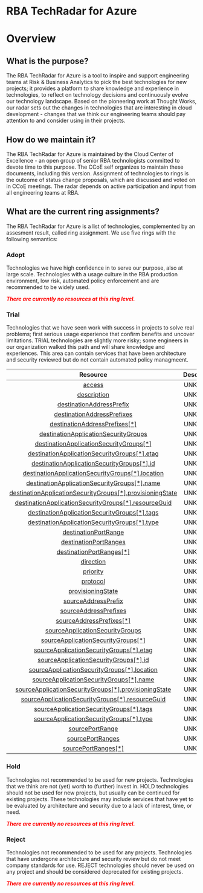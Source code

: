 
RBA TechRadar for Azure
=======================

# Overview

## What is the purpose?


The RBA TechRadar for Azure is a tool to inspire and support engineering teams at Risk & Business Analytics to pick the best technologies for new projects; it provides a platform to share knowledge and experience in technologies, to reflect on technology decisions and continuously evolve our technology landscape.  Based on the pioneering work at Thought Works, our radar sets out the changes in technologies that are interesting in cloud development - changes that we think our engineering teams should pay attention to and consider using in their projects.
## How do we maintain it?


The RBA TechRadar for Azure is maintained by the Cloud Center of Excellence - an open group of senior RBA technologists committed to devote time to this purpose.  The CCoE self organizes to maintain these documents, including this version.  Assignment of technologies to rings is the outcome of status change proposals, which are discussed and voted on in CCoE meetings.  The radar depends on active participation and input from all engineering teams at RBA.
## What are the current ring assignments?


The RBA TechRadar for Azure is a list of technologies, complemented by an assesment result, called ring assignment.  We use five rings with the following semantics:
### Adopt


Technologies we have high confidence in to serve our purpose, also at large scale.  Technologies with a usage culture in the RBA production environment, low risk, automated policy enforcement and are recommended to be widely used.  
  
***<font color="red"> There are currently no resources at this ring level. </font>***
### Trial


Technologies that we have seen work with success in projects to solve real problems;  first serious usage experience that confirm benefits and uncover limitations.  TRIAL technologies are slightly more risky; some engineers in our organization walked this path and will share knowledge and experiences.  This area can contain services that have been architecture and security reviewed but do not contain automated policy managmeent.  

|Resource|Description|Path|Status|
| :---: | :---: | :---: | :---: |
|[access](https://github.com/openrba/python-azure-techradar/tree/master/Microsoft.Network/networkSecurityGroups/securityRules/access)|UNKNOWN|Microsoft.Network/networkSecurityGroups/securityRules/access|TRIAL|
|[description](https://github.com/openrba/python-azure-techradar/tree/master/Microsoft.Network/networkSecurityGroups/securityRules/description)|UNKNOWN|Microsoft.Network/networkSecurityGroups/securityRules/description|TRIAL|
|[destinationAddressPrefix](https://github.com/openrba/python-azure-techradar/tree/master/Microsoft.Network/networkSecurityGroups/securityRules/destinationAddressPrefix)|UNKNOWN|Microsoft.Network/networkSecurityGroups/securityRules/destinationAddressPrefix|TRIAL|
|[destinationAddressPrefixes](https://github.com/openrba/python-azure-techradar/tree/master/Microsoft.Network/networkSecurityGroups/securityRules/destinationAddressPrefixes)|UNKNOWN|Microsoft.Network/networkSecurityGroups/securityRules/destinationAddressPrefixes|TRIAL|
|[destinationAddressPrefixes[*]](https://github.com/openrba/python-azure-techradar/tree/master/Microsoft.Network/networkSecurityGroups/securityRules/destinationAddressPrefixes[*])|UNKNOWN|Microsoft.Network/networkSecurityGroups/securityRules/destinationAddressPrefixes[*]|TRIAL|
|[destinationApplicationSecurityGroups](https://github.com/openrba/python-azure-techradar/tree/master/Microsoft.Network/networkSecurityGroups/securityRules/destinationApplicationSecurityGroups)|UNKNOWN|Microsoft.Network/networkSecurityGroups/securityRules/destinationApplicationSecurityGroups|TRIAL|
|[destinationApplicationSecurityGroups[*]](https://github.com/openrba/python-azure-techradar/tree/master/Microsoft.Network/networkSecurityGroups/securityRules/destinationApplicationSecurityGroups[*])|UNKNOWN|Microsoft.Network/networkSecurityGroups/securityRules/destinationApplicationSecurityGroups[*]|TRIAL|
|[destinationApplicationSecurityGroups[*].etag](https://github.com/openrba/python-azure-techradar/tree/master/Microsoft.Network/networkSecurityGroups/securityRules/destinationApplicationSecurityGroups[*].etag)|UNKNOWN|Microsoft.Network/networkSecurityGroups/securityRules/destinationApplicationSecurityGroups[*].etag|TRIAL|
|[destinationApplicationSecurityGroups[*].id](https://github.com/openrba/python-azure-techradar/tree/master/Microsoft.Network/networkSecurityGroups/securityRules/destinationApplicationSecurityGroups[*].id)|UNKNOWN|Microsoft.Network/networkSecurityGroups/securityRules/destinationApplicationSecurityGroups[*].id|TRIAL|
|[destinationApplicationSecurityGroups[*].location](https://github.com/openrba/python-azure-techradar/tree/master/Microsoft.Network/networkSecurityGroups/securityRules/destinationApplicationSecurityGroups[*].location)|UNKNOWN|Microsoft.Network/networkSecurityGroups/securityRules/destinationApplicationSecurityGroups[*].location|TRIAL|
|[destinationApplicationSecurityGroups[*].name](https://github.com/openrba/python-azure-techradar/tree/master/Microsoft.Network/networkSecurityGroups/securityRules/destinationApplicationSecurityGroups[*].name)|UNKNOWN|Microsoft.Network/networkSecurityGroups/securityRules/destinationApplicationSecurityGroups[*].name|TRIAL|
|[destinationApplicationSecurityGroups[*].provisioningState](https://github.com/openrba/python-azure-techradar/tree/master/Microsoft.Network/networkSecurityGroups/securityRules/destinationApplicationSecurityGroups[*].provisioningState)|UNKNOWN|Microsoft.Network/networkSecurityGroups/securityRules/destinationApplicationSecurityGroups[*].provisioningState|TRIAL|
|[destinationApplicationSecurityGroups[*].resourceGuid](https://github.com/openrba/python-azure-techradar/tree/master/Microsoft.Network/networkSecurityGroups/securityRules/destinationApplicationSecurityGroups[*].resourceGuid)|UNKNOWN|Microsoft.Network/networkSecurityGroups/securityRules/destinationApplicationSecurityGroups[*].resourceGuid|TRIAL|
|[destinationApplicationSecurityGroups[*].tags](https://github.com/openrba/python-azure-techradar/tree/master/Microsoft.Network/networkSecurityGroups/securityRules/destinationApplicationSecurityGroups[*].tags)|UNKNOWN|Microsoft.Network/networkSecurityGroups/securityRules/destinationApplicationSecurityGroups[*].tags|TRIAL|
|[destinationApplicationSecurityGroups[*].type](https://github.com/openrba/python-azure-techradar/tree/master/Microsoft.Network/networkSecurityGroups/securityRules/destinationApplicationSecurityGroups[*].type)|UNKNOWN|Microsoft.Network/networkSecurityGroups/securityRules/destinationApplicationSecurityGroups[*].type|TRIAL|
|[destinationPortRange](https://github.com/openrba/python-azure-techradar/tree/master/Microsoft.Network/networkSecurityGroups/securityRules/destinationPortRange)|UNKNOWN|Microsoft.Network/networkSecurityGroups/securityRules/destinationPortRange|TRIAL|
|[destinationPortRanges](https://github.com/openrba/python-azure-techradar/tree/master/Microsoft.Network/networkSecurityGroups/securityRules/destinationPortRanges)|UNKNOWN|Microsoft.Network/networkSecurityGroups/securityRules/destinationPortRanges|TRIAL|
|[destinationPortRanges[*]](https://github.com/openrba/python-azure-techradar/tree/master/Microsoft.Network/networkSecurityGroups/securityRules/destinationPortRanges[*])|UNKNOWN|Microsoft.Network/networkSecurityGroups/securityRules/destinationPortRanges[*]|TRIAL|
|[direction](https://github.com/openrba/python-azure-techradar/tree/master/Microsoft.Network/networkSecurityGroups/securityRules/direction)|UNKNOWN|Microsoft.Network/networkSecurityGroups/securityRules/direction|TRIAL|
|[priority](https://github.com/openrba/python-azure-techradar/tree/master/Microsoft.Network/networkSecurityGroups/securityRules/priority)|UNKNOWN|Microsoft.Network/networkSecurityGroups/securityRules/priority|TRIAL|
|[protocol](https://github.com/openrba/python-azure-techradar/tree/master/Microsoft.Network/networkSecurityGroups/securityRules/protocol)|UNKNOWN|Microsoft.Network/networkSecurityGroups/securityRules/protocol|TRIAL|
|[provisioningState](https://github.com/openrba/python-azure-techradar/tree/master/Microsoft.Network/networkSecurityGroups/securityRules/provisioningState)|UNKNOWN|Microsoft.Network/networkSecurityGroups/securityRules/provisioningState|TRIAL|
|[sourceAddressPrefix](https://github.com/openrba/python-azure-techradar/tree/master/Microsoft.Network/networkSecurityGroups/securityRules/sourceAddressPrefix)|UNKNOWN|Microsoft.Network/networkSecurityGroups/securityRules/sourceAddressPrefix|TRIAL|
|[sourceAddressPrefixes](https://github.com/openrba/python-azure-techradar/tree/master/Microsoft.Network/networkSecurityGroups/securityRules/sourceAddressPrefixes)|UNKNOWN|Microsoft.Network/networkSecurityGroups/securityRules/sourceAddressPrefixes|TRIAL|
|[sourceAddressPrefixes[*]](https://github.com/openrba/python-azure-techradar/tree/master/Microsoft.Network/networkSecurityGroups/securityRules/sourceAddressPrefixes[*])|UNKNOWN|Microsoft.Network/networkSecurityGroups/securityRules/sourceAddressPrefixes[*]|TRIAL|
|[sourceApplicationSecurityGroups](https://github.com/openrba/python-azure-techradar/tree/master/Microsoft.Network/networkSecurityGroups/securityRules/sourceApplicationSecurityGroups)|UNKNOWN|Microsoft.Network/networkSecurityGroups/securityRules/sourceApplicationSecurityGroups|TRIAL|
|[sourceApplicationSecurityGroups[*]](https://github.com/openrba/python-azure-techradar/tree/master/Microsoft.Network/networkSecurityGroups/securityRules/sourceApplicationSecurityGroups[*])|UNKNOWN|Microsoft.Network/networkSecurityGroups/securityRules/sourceApplicationSecurityGroups[*]|TRIAL|
|[sourceApplicationSecurityGroups[*].etag](https://github.com/openrba/python-azure-techradar/tree/master/Microsoft.Network/networkSecurityGroups/securityRules/sourceApplicationSecurityGroups[*].etag)|UNKNOWN|Microsoft.Network/networkSecurityGroups/securityRules/sourceApplicationSecurityGroups[*].etag|TRIAL|
|[sourceApplicationSecurityGroups[*].id](https://github.com/openrba/python-azure-techradar/tree/master/Microsoft.Network/networkSecurityGroups/securityRules/sourceApplicationSecurityGroups[*].id)|UNKNOWN|Microsoft.Network/networkSecurityGroups/securityRules/sourceApplicationSecurityGroups[*].id|TRIAL|
|[sourceApplicationSecurityGroups[*].location](https://github.com/openrba/python-azure-techradar/tree/master/Microsoft.Network/networkSecurityGroups/securityRules/sourceApplicationSecurityGroups[*].location)|UNKNOWN|Microsoft.Network/networkSecurityGroups/securityRules/sourceApplicationSecurityGroups[*].location|TRIAL|
|[sourceApplicationSecurityGroups[*].name](https://github.com/openrba/python-azure-techradar/tree/master/Microsoft.Network/networkSecurityGroups/securityRules/sourceApplicationSecurityGroups[*].name)|UNKNOWN|Microsoft.Network/networkSecurityGroups/securityRules/sourceApplicationSecurityGroups[*].name|TRIAL|
|[sourceApplicationSecurityGroups[*].provisioningState](https://github.com/openrba/python-azure-techradar/tree/master/Microsoft.Network/networkSecurityGroups/securityRules/sourceApplicationSecurityGroups[*].provisioningState)|UNKNOWN|Microsoft.Network/networkSecurityGroups/securityRules/sourceApplicationSecurityGroups[*].provisioningState|TRIAL|
|[sourceApplicationSecurityGroups[*].resourceGuid](https://github.com/openrba/python-azure-techradar/tree/master/Microsoft.Network/networkSecurityGroups/securityRules/sourceApplicationSecurityGroups[*].resourceGuid)|UNKNOWN|Microsoft.Network/networkSecurityGroups/securityRules/sourceApplicationSecurityGroups[*].resourceGuid|TRIAL|
|[sourceApplicationSecurityGroups[*].tags](https://github.com/openrba/python-azure-techradar/tree/master/Microsoft.Network/networkSecurityGroups/securityRules/sourceApplicationSecurityGroups[*].tags)|UNKNOWN|Microsoft.Network/networkSecurityGroups/securityRules/sourceApplicationSecurityGroups[*].tags|TRIAL|
|[sourceApplicationSecurityGroups[*].type](https://github.com/openrba/python-azure-techradar/tree/master/Microsoft.Network/networkSecurityGroups/securityRules/sourceApplicationSecurityGroups[*].type)|UNKNOWN|Microsoft.Network/networkSecurityGroups/securityRules/sourceApplicationSecurityGroups[*].type|TRIAL|
|[sourcePortRange](https://github.com/openrba/python-azure-techradar/tree/master/Microsoft.Network/networkSecurityGroups/securityRules/sourcePortRange)|UNKNOWN|Microsoft.Network/networkSecurityGroups/securityRules/sourcePortRange|TRIAL|
|[sourcePortRanges](https://github.com/openrba/python-azure-techradar/tree/master/Microsoft.Network/networkSecurityGroups/securityRules/sourcePortRanges)|UNKNOWN|Microsoft.Network/networkSecurityGroups/securityRules/sourcePortRanges|TRIAL|
|[sourcePortRanges[*]](https://github.com/openrba/python-azure-techradar/tree/master/Microsoft.Network/networkSecurityGroups/securityRules/sourcePortRanges[*])|UNKNOWN|Microsoft.Network/networkSecurityGroups/securityRules/sourcePortRanges[*]|TRIAL|

### Hold


Technologies not recommended to be used for new projects. Technologies that we think are not (yet) worth to (further) invest in.  HOLD technologies should not be used for new projects, but usually can be continued for existing projects.  These technologies may include services that have yet to be evaluated by architecture and security due to a lack of interest, time, or need.  
  
***<font color="red"> There are currently no resources at this ring level. </font>***
### Reject


Technologies not recommended to be used for any projects. Technologies that have undergone architecture and security review but do not meet company standards for use.  REJECT technologies should never be used on any project and should be considered deprecated for existing projects.  
  
***<font color="red"> There are currently no resources at this ring level. </font>***